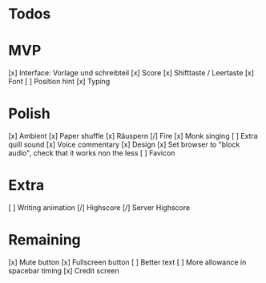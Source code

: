 

# Todos

# MVP
 [x] Interface: Vorlage und schreibteil
 [x] Score
 [x] Shifttaste / Leertaste
 [x] Font
 [ ] Position hint
 [x] Typing

# Polish
 [x] Ambient
    [x] Paper shuffle
    [x] Räuspern
    [/] Fire
    [x] Monk singing
    [ ] Extra quill sound
 [x] Voice commentary
 [x] Design
 [x] Set browser to "block audio", check that it works non the less
 [ ] Favicon

# Extra
 [ ] Writing animation
 [/] Highscore
 [/] Server Highscore


# Remaining
 [x] Mute button
 [x] Fullscreen button
 [ ] Better text
 [ ] More allowance in spacebar timing
 [x] Credit screen
